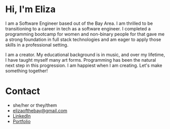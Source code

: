 # Hi, I'm Eliza

I am a Software Engineer based out of the Bay Area. I am thrilled to be transitioning to a career in tech as a software engineer. I completed a programming bootcamp for women and non-binary people for that gave me a strong foundation in full stack technologies and am eager to apply those skills in a professional setting.

I am a creator. My educational background is in music, and over my lifetime, I have taught myself many art forms. Programming has been the natural next step in this progression. I am happiest when I am creating. Let's make something together!

# Contact
* she/her or they/them
* elizaofthebay@gmail.com
* [LinkedIn](https://www.linkedin.com/in/eliza-cantwell/)
* [Portfolio](https://www.eliza.engineer/)
